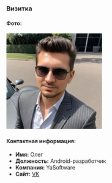 ### Визитка

#### Фото:
![Фотография](foto.jpg)  

#### Контактная информация:

- **Имя:** Олег
- **Должность:** Android-разработчик
- **Компания:** YaSoftware
- **Сайт:** [VK](https://vk.com/sc0rpi0n)
